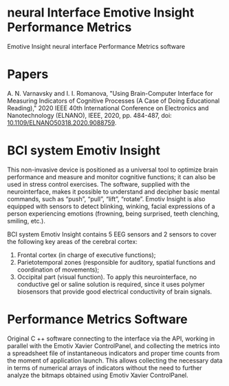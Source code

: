 # neural Interface Emotive Insight Performance Metrics
Emotive Insight neural interface Performance Metrics software
  
# Papers
A. N. Varnavsky and I. I. Romanova, "Using Brain-Computer Interface for Measuring Indicators of Cognitive Processes (A Case of Doing Educational Reading)," 2020 IEEE 40th International Conference on Electronics and Nanotechnology (ELNANO), IEEE, 2020, pp. 484-487, doi: [10.1109/ELNANO50318.2020.9088759](https://doi.org/10.1109/ELNANO50318.2020.9088759).

# BCI system Emotiv Insight
This non-invasive device is positioned as a universal tool to optimize brain performance and measure and monitor cognitive functions; it can also be used in stress control exercises. The software, supplied with the neurointerface, makes it possible to understand and decipher basic mental commands, such as “push”, “pull”, “lift”, “rotate”. Emotiv Insight is also equipped with sensors to detect blinking, winking, facial expressions of a person experiencing emotions (frowning, being surprised, teeth clenching, smiling, etc.).
 
BCI system Emotiv Insight contains 5 EEG sensors and 2 sensors to cover the following key areas of the cerebral cortex:
1)	Frontal cortex (in charge of executive functions);
2)	Parietotemporal zones (responsible for auditory, spatial functions and coordination of movements);
3)	Occipital part (visual function).
To apply this neurointerface, no conductive gel or saline solution is required, since it uses polymer biosensors that provide good electrical conductivity of brain signals.

# Performance Metrics Software
Original C ++ software connecting to the interface via the API, working in parallel with the Emotiv Xavier ControlPanel, and collecting the metrics into a spreadsheet file of instantaneous indicators and proper time counts from the moment of  application  launch.
This allows collecting the necessary data in terms of numerical arrays of indicators without the need to further analyze the bitmaps obtained using Emotiv Xavier ControlPanel.

